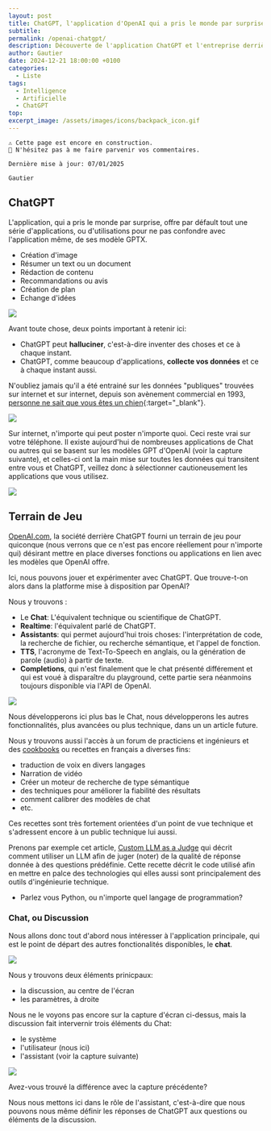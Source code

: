 ```yaml
---
layout: post
title: ChatGPT, l'application d'OpenAI qui a pris le monde par surprise
subtitle: 
permalink: /openai-chatgpt/
description: Découverte de l'application ChatGPT et l'entreprise derrière celle-ci
author: Gautier
date: 2024-12-21 18:00:00 +0100
categories:
  - Liste
tags:
  - Intelligence
  - Artificielle
  - ChatGPT
top: 
excerpt_image: /assets/images/icons/backpack_icon.gif
---
```



```text
⚠️ Cette page est encore en construction.
📣 N'hésitez pas à me faire parvenir vos commentaires.

Dernière mise à jour: 07/01/2025

Gautier
```

## ChatGPT

L'application, qui a pris le monde par surprise, offre par défault tout une série d'applications, ou d'utilisations pour ne pas confondre avec l'application même, de ses modèle GPTX.

- Création d'image
- Résumer un text ou un document
- Rédaction de contenu
- Recommandations ou avis
- Création de plan
- Echange d'idées

<img src="/assets/images/application_chatgpt.jpg">

Avant toute chose, deux points important à retenir ici: 

- ChatGPT peut **halluciner**, c'est-à-dire inventer des choses et ce à chaque instant. 
- ChatGPT, comme beaucoup d'applications, **collecte vos données** et ce à chaque instant aussi.

N'oubliez jamais qu'il a été entrainé sur les données "publiques" trouvées sur internet et sur internet, depuis son avènement commercial en 1993, [personne ne sait que vous êtes un chien](https://fr.wikipedia.org/wiki/On_the_Internet,_nobody_knows_you%27re_a_dog){:target="_blank"}.

<img src="https://upload.wikimedia.org/wikipedia/en/f/f8/Internet_dog.jpg">

Sur internet, n'importe qui peut poster n'importe quoi. Ceci reste vrai sur votre téléphone. Il existe aujourd'hui de nombreuses applications de Chat ou autres qui se basent sur les modèles GPT d'OpenAI (voir la capture suivante), et celles-ci ont la main mise sur toutes les données qui transitent entre vous et ChatGPT, veillez donc à sélectionner cautioneusement les applications que vous utilisez.

<img src="/assets/images/chatgpt_on_play.jpg">

## Terrain de Jeu

[OpenAI.com](https://openai.com), la société derrière ChatGPT fourni un terrain de jeu pour quiconque (nous verrons que ce n'est pas encore réellement pour n'importe qui) désirant mettre en place diverses fonctions ou applications en lien avec les modèles que OpenAI offre.

Ici, nous pouvons jouer et expérimenter avec ChatGPT. Que trouve-t-on alors dans la platforme mise à disposition par OpenAI?

Nous y trouvons :

- Le **Chat**: L'équivalent technique ou scientifique de ChatGPT.
- **Realtime**: l'équivalent parlé de ChatGPT. 
- **Assistants**: qui permet aujourd'hui trois choses: l'interprétation de code, la recherche de fichier, ou recherche sémantique, et l'appel de fonction.
- **TTS**, l'acronyme de Text-To-Speech en anglais, ou la génération de parole (audio) à partir de texte.
- **Completions**, qui n'est finalement que le chat présenté différement et qui est voué à disparaître du playground, cette partie sera néanmoins toujours disponible via l'API de OpenAI.

<img src="/assets/images/openAI_playground.png">

Nous développerons ici plus bas le Chat, nous développerons les autres fonctionnalités, plus avancées ou plus technique, dans un un article future.

Nous y trouvons aussi l'accès à un forum de practiciens et ingénieurs et des [cookbooks](https://cookbook.openai.com/) ou recettes en français a diverses fins:

- traduction de voix en divers langages
- Narration de vidéo
- Créer un moteur de recherche de type sémantique
- des techniques pour améliorer la fiabilité des résultats
- comment calibrer des modèles de chat
- etc.

Ces recettes sont très fortement orientées d'un point de vue technique et s'adressent encore à un public technique lui aussi.

Prenons par exemple cet article, [Custom LLM as a Judge](https://cookbook.openai.com/examples/custom-llm-as-a-judge) qui décrit comment utiliser un LLM afin de juger (noter) de la qualité de réponse donnée à des questions prédéfinie. Cette recette décrit le code utilisé afin en mettre en palce des technologies qui elles aussi sont principalement des outils d'ingénieurie technique.

- Parlez vous Python, ou n'importe quel langage de programmation?

### Chat, ou Discussion

Nous allons donc tout d'abord nous intéresser à l'application principale, qui est le point de départ des autres fonctionalités disponibles, le **chat**.

<img src="/assets/images/openAI_playground.png">

Nous y trouvons deux éléments prinicpaux:

- la discussion, au centre de l'écran
- les paramètres, à droite

Nous ne le voyons pas encore sur la capture d'écran ci-dessus, mais la discussion fait intervernir trois éléments du Chat:

- le système
- l'utilisateur (nous ici)
- l'assistant (voir la capture suivante)

<img src="/assets/images/openai_chat_assistant.png">

Avez-vous trouvé la différence avec la capture précédente?

Nous nous mettons ici dans le rôle de l'assistant, c'est-à-dire que nous pouvons nous même définir les réponses de ChatGPT aux questions ou éléments de la discussion.
